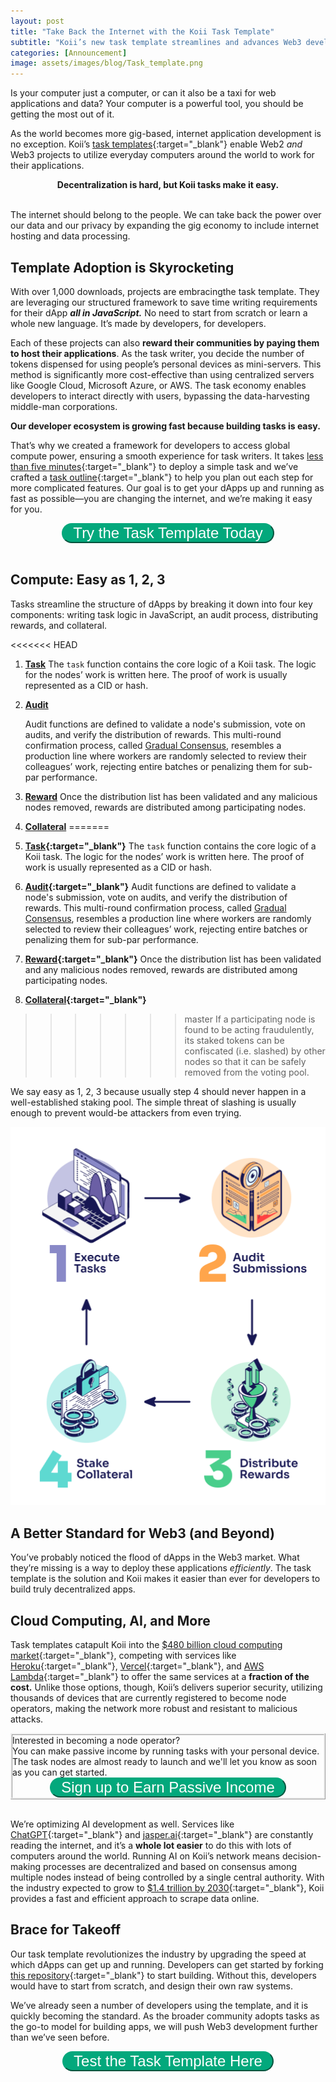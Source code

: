 ```yaml
---
layout: post
title: "Take Back the Internet with the Koii Task Template"
subtitle: "Koii’s new task template streamlines and advances Web3 development by standardizing dApp design."
categories: [Announcement]
image: assets/images/blog/Task_template.png
---
```


Is your computer just a computer, or can it also be a taxi for web applications and data? Your computer is a powerful tool, you should be getting the most out of it.

As the world becomes more gig-based, internet application development is no exception.  Koii’s [task templates](https://docs.koii.network/develop/microservices-and-tasks/task-development-guide/k2-task-template/){:target="\_blank"} enable Web2 _and_ Web3 projects to utilize everyday computers around the world to work for their applications.

<div class="more" style="text-align: center;"><b>Decentralization is hard, but Koii tasks make it easy.</b></div><br/>

The internet should belong to the people. We can take back the power over our data and our privacy by expanding the gig economy to include internet hosting and data processing. 


## Template Adoption is Skyrocketing

With over 1,000 downloads, projects are embracingthe task template. They are leveraging our structured framework to save time writing requirements for their dApp **_all in JavaScript._** No need to start from scratch or learn a whole new language. It’s made by developers, for developers.

Each of these projects can also **reward their communities by paying them to host their applications**. As the task writer, you decide the number of tokens dispensed for using people’s personal devices as mini-servers. This method is significantly more cost-effective than using centralized servers like Google Cloud, Microsoft Azure, or AWS. The task economy enables developers to interact directly with users, bypassing the data-harvesting middle-man corporations. 

**Our developer ecosystem is growing fast because building tasks is easy.**

That’s why we created a framework for developers to access global compute power, ensuring a smooth experience for task writers. It takes [less than five minutes](https://blog.koii.network/How-to-deploy-a-koii-task-in-less-than-5mins/){:target="\_blank"} to deploy a simple task and we’ve crafted a [task outline](https://www.figma.com/community/file/1220194939977550205){:target="\_blank"} to help you plan out each step for more complicated features. Our goal is to get your dApps up and running as fast as possible—you are changing the internet, and we’re making it easy for you.

<div class="more" style="text-align: center;">
<button class="button" onclick="window.open('https://www.npmjs.com/package/@_koii/create-task-cli')" id="myBtn" style="font-size: 1.5rem;" target="_blank" >Try the Task Template Today</button>
</div><br/>

## Compute: Easy as 1, 2, 3

Tasks streamline the structure of dApps by breaking it down into four key components: writing task logic in JavaScript, an audit process, distributing rewards, and collateral.



<<<<<<< HEAD
1. **[Task](https://docs.koii.network/develop/microservices-and-tasks/task-development-guide/k2-task-template/task-function)** 
The `task` function contains the core logic of a Koii task. The logic for the nodes’ work is written here. The proof of work is usually represented as a CID or hash.
2. **[Audit](https://docs.koii.network/develop/microservices-and-tasks/task-development-guide/k2-task-template/audit-function)**

    Audit functions are defined to validate a node's submission, vote on audits, and verify the distribution of rewards. This multi-round confirmation process, called [Gradual Consensus](https://docs.koii.network/develop/microservices-and-tasks/what-are-tasks/gradual-consensus), resembles a production line where workers are randomly selected to review their colleagues’ work, rejecting entire batches or penalizing them for sub-par performance.  


3. **[Reward](https://docs.koii.network/develop/microservices-and-tasks/what-are-tasks/gradual-consensus)** 
Once the distribution list has been validated and any malicious nodes removed, rewards are distributed among participating nodes. 
4. **[Collateral](https://docs.koii.network/develop/microservices-and-tasks/what-are-tasks/staking-and-voting)** 
=======
1. **[Task](https://docs.koii.network/develop/microservices-and-tasks/task-development-guide/k2-task-template/task-function){:target="\_blank"}** 
The `task` function contains the core logic of a Koii task. The logic for the nodes’ work is written here. The proof of work is usually represented as a CID or hash.
2. **[Audit](https://docs.koii.network/develop/microservices-and-tasks/task-development-guide/k2-task-template/audit-function){:target="\_blank"}**
    Audit functions are defined to validate a node's submission, vote on audits, and verify the distribution of rewards. This multi-round confirmation process, called [Gradual Consensus](https://docs.koii.network/microservices-and-tasks/what-are-tasks/gradual-consensus), resembles a production line where workers are randomly selected to review their colleagues’ work, rejecting entire batches or penalizing them for sub-par performance.  

3. **[Reward](https://docs.koii.network/develop/microservices-and-tasks/what-are-tasks/gradual-consensus){:target="\_blank"}** 
Once the distribution list has been validated and any malicious nodes removed, rewards are distributed among participating nodes. 
4. **[Collateral](https://docs.koii.network/develop/microservices-and-tasks/what-are-tasks/staking-and-voting#docusaurus_skipToContent_fallback){:target="\_blank"}** 
>>>>>>> master
If a participating node is found to be acting fraudulently, its staked tokens can be confiscated (i.e. slashed) by other nodes so that it can be safely removed from the voting pool.

We say easy as 1, 2, 3 because usually step 4 should never happen in a well-established staking pool. The simple threat of slashing is usually enough to prevent would-be attackers from even trying. 



![tasks.png](/assets/images/blog/tasks.png)


## A Better Standard for Web3 (and Beyond)

You’ve probably noticed the flood of dApps in the Web3 market. What they’re missing is a way to deploy these applications _efficiently_. The task template is the solution and Koii makes it easier than ever for developers to build truly decentralized apps. 


## Cloud Computing, AI, and More

Task templates catapult Koii into the [$480 billion cloud computing market](https://www.fortunebusinessinsights.com/cloud-computing-market-102697){:target="\_blank"}, competing with services like [Heroku](https://www.heroku.com/){:target="\_blank"}, [Vercel](https://vercel.com/){:target="\_blank"}, and [AWS Lambda](https://aws.amazon.com/lambda/){:target="\_blank"} to offer the same services at a **fraction of the cost.** Unlike those options, though, Koii’s delivers superior security, utilizing thousands of devices that are currently registered to become node operators, making the network more robust and resistant to malicious attacks.

<div class="box p-3" style="border: ridge">

<div class="text-center font-italic">Interested in becoming a node operator? </div>
You can make passive income by running tasks with your personal device. The task nodes are almost ready to launch and we'll let you know as soon as you can get started.
<div class="more" style="text-align: center;">
<button class="button" onclick="window.open('https://www.koii.network/earn')" id="myBtn" style="font-size: 1.5rem;" target="_blank" >Sign up to Earn Passive Income</button>
</div>

</div><br/>


We’re optimizing AI development as well. Services like [ChatGPT](https://openai.com/blog/chatgpt){:target="\_blank"} and [jasper.ai](http://jasper.aai){:target="\_blank"} are constantly reading the internet, and it’s a **whole lot easier** to do this with lots of computers around the world. Running AI on Koii’s network means decision-making processes are decentralized and based on consensus among multiple nodes instead of being controlled by a single central authority. With the industry expected to grow to [$1.4 trillion by 2030](globenewswire.com/en/news-release/2022/09/13/2514767/0/en/AI-Market-Size-to-Reach-USD-1394-30-Billion-by-2029.html){:target="\_blank"}, Koii provides a fast and efficient approach to scrape data online.


## Brace for Takeoff

Our task template revolutionizes the industry by upgrading the speed at which dApps can get up and running. Developers can get started by forking [this repository](https://github.com/koii-network/task-template){:target="\_blank"} to start building. Without this, developers would have to start from scratch, and design their own raw systems. 

We’ve already seen a number of developers using the template, and it is quickly becoming the standard. As the broader community adopts tasks as the go-to model for building apps, we will push Web3 development further than we’ve seen before.

<div class="more" style="text-align: center;">
<button class="button" onclick="window.open('https://www.npmjs.com/package/@_koii/create-task-cli')" id="myBtn" style="font-size: 1.5rem;" target="_blank" >Test the Task Template Here</button>
</div>

<style>
    button:hover {
    border-color: #016449;
    background-color: #016449;
    transition: all 0.2s linear 0s;
    }
    button {
    cursor: pointer;
    padding: 0rem 1rem;
    border-color: #03a87c;
    text-decoration: none;
    color: #ffffff;
    border-radius: 20px;
    background-color: #03a87c;
    transition: all 0.2s linear 0s;
}
</style>
